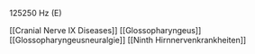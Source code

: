 125250 Hz (E)

[[Cranial Nerve IX Diseases]]
[[Glossopharyngeus]]
[[Glossopharyngeusneuralgie]]
[[Ninth Hirnnervenkrankheiten]]
